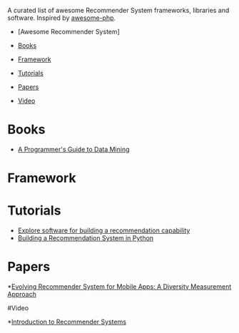 A curated list of awesome Recommender System frameworks, libraries and software. Inspired by [awesome-php](https://github.com/vinta/awesome-python).

- [Awesome Recommender System]

- [Books](#books)
- [Framework](#framework)
- [Tutorials](#tutorials)
- [Papers](#papers)
- [Video](#video)

# Books

* [A Programmer's Guide to Data Mining](http://guidetodatamining.com/)

# Framework

# Tutorials

* [Explore software for building a recommendation capability](http://www.ibm.com/developerworks/library/os-recommender2/)
* [Building a Recommendation System in Python](http://nbviewer.ipython.org/gist/glamp/20a18d52c539b87de2af) 

# Papers

*[Evolving Recommender System for Mobile Apps: A Diversity Measurement Approach](https://www.google.com.hk/url?sa=t&rct=j&q=&esrc=s&source=web&cd=1&ved=0CCAQFjAA&url=http%3A%2F%2Fdx.doi.org%2F10.6029%2Fsmartcr.2013.03.001&ei=3akHVLObNsHi8AW61ICwAQ&usg=AFQjCNGKjF0IpVyBRh53G-PEJIRBXkogMg&cad=rjt)

#Video

*[Introduction to Recommender Systems](https://www.coursera.org/course/recsys)
